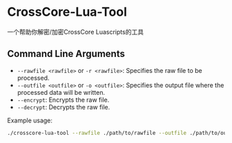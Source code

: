 # CrossCore-Lua-Tool

一个帮助你解密/加密CrossCore Luascripts的工具

## Command Line Arguments

- `--rawfile <rawfile>` or `-r <rawfile>`: Specifies the raw file to be processed.
- `--outfile <outfile>` or `-o <outfile>`: Specifies the output file where the processed data will be written.
- `--encrypt`: Encrypts the raw file.
- `--decrypt`: Decrypts the raw file.


Example usage:

```bash
./crosscore-lua-tool --rawfile ./path/to/rawfile --outfile ./path/to/outfile --encrypt
```